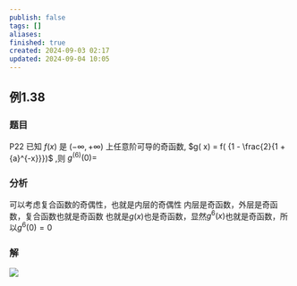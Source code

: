 ```yaml
---
publish: false
tags: []
aliases: 
finished: true
created: 2024-09-03 02:17
updated: 2024-09-04 10:05
---
```

## 例1.38
### 题目
P22 已知 $f( x)$ 是 $( {-\infty , + \infty })$ 上任意阶可导的奇函数, $g( x) = f( {1 - \frac{2}{1 + {a}^{-x}}})$ ,则 ${g}^{( 6) }( 0) =$ 
### 分析
可以考虑复合函数的奇偶性，也就是内层的奇偶性
内层是奇函数，外层是奇函数，复合函数也就是奇函数
也就是$g(x)$也是奇函数，显然$g^{6}(x)$也就是奇函数，所以$g^{6}(0)=0$
### 解
![](https://img.hwenyi.live/202409041818108.webp)
